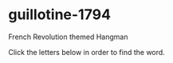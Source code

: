 # guillotine-1794
French Revolution themed Hangman

Click the letters below in order to find the word. 
